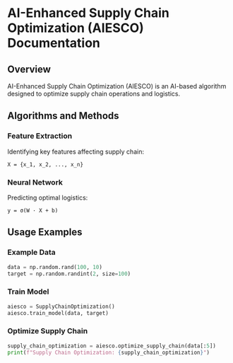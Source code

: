 
# AI-Enhanced Supply Chain Optimization (AIESCO) Documentation

## Overview
AI-Enhanced Supply Chain Optimization (AIESCO) is an AI-based algorithm designed to optimize supply chain operations and logistics.

## Algorithms and Methods
### Feature Extraction
Identifying key features affecting supply chain:
```
X = {x_1, x_2, ..., x_n}
```

### Neural Network
Predicting optimal logistics:
```
y = σ(W · X + b)
```

## Usage Examples
### Example Data
```python
data = np.random.rand(100, 10)
target = np.random.randint(2, size=100)
```

### Train Model
```python
aiesco = SupplyChainOptimization()
aiesco.train_model(data, target)
```

### Optimize Supply Chain
```python
supply_chain_optimization = aiesco.optimize_supply_chain(data[:5])
print(f"Supply Chain Optimization: {supply_chain_optimization}")
```
